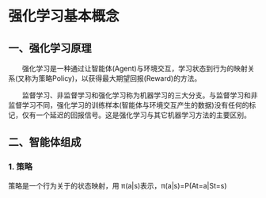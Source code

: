 # 强化学习基本概念

## 一、强化学习原理
&emsp;&emsp;强化学习是一种通过让智能体(Agent)与环境交互，学习状态到行为的映射关系(又称为策略Policy)，以获得最大期望回报(Reward)的方法。
   
&emsp;&emsp;监督学习、非监督学习和强化学习称为机器学习的三大分支。与监督学习和非监督学习不同，强化学习的训练样本(智能体与环境交互产生的数据)没有任何的标记，仅有一个延迟的回报信号。这是强化学习与其它机器学习方法的主要区别。
## 二、智能体组成
### 1. 策略
策略是一个行为关于的状态映射，用 π(a|s)表示，π(a|s)=P(At=a|St=s)   
    




